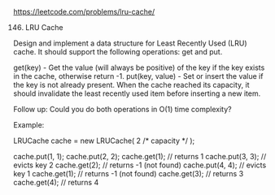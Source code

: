 https://leetcode.com/problems/lru-cache/

146. LRU Cache

Design and implement a data structure for Least Recently Used (LRU) cache. It should support the following operations: get and put.

get(key) - Get the value (will always be positive) of the key if the key exists in the cache, otherwise return -1.
put(key, value) - Set or insert the value if the key is not already present. When the cache reached its capacity, it should invalidate the least recently used item before inserting a new item.

Follow up:
Could you do both operations in O(1) time complexity?

Example:

  LRUCache cache = new LRUCache( 2 /* capacity */ );

  cache.put(1, 1);
  cache.put(2, 2);
  cache.get(1);       // returns 1
  cache.put(3, 3);    // evicts key 2
  cache.get(2);       // returns -1 (not found)
  cache.put(4, 4);    // evicts key 1
  cache.get(1);       // returns -1 (not found)
  cache.get(3);       // returns 3
  cache.get(4);       // returns 4
  